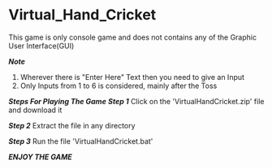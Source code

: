 # Virtual_Hand_Cricket
This game is only console game and does not contains any of the Graphic User Interface(GUI)

***Note***
1. Wherever there is "Enter Here" Text then you need to give an Input
2. Only Inputs from 1 to 6 is considered, mainly after the Toss

***Steps For Playing The Game***
***Step 1*** 
Click on the 'VirtualHandCricket.zip' file and download it

***Step 2***
Extract the file in any directory

***Step 3***
Run the file 'VirtualHandCricket.bat'

***ENJOY THE GAME***
